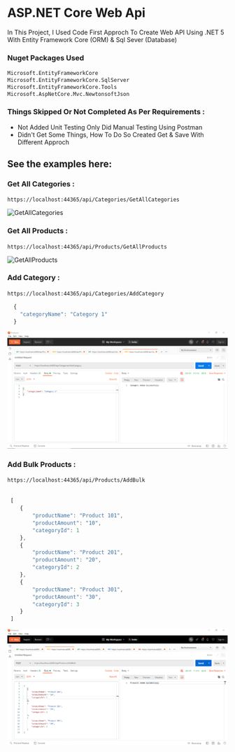 # ASP.NET Core Web Api

In This Project, I Used Code First Approch To Create Web API Using .NET 5 With Entity Framework Core (ORM) & Sql Sever (Database)


### Nuget Packages Used

``` 
Microsoft.EntityFrameworkCore
Microsoft.EntityFrameworkCore.SqlServer
Microsoft.EntityFrameworkCore.Tools
Microsoft.AspNetCore.Mvc.NewtonsoftJson
```

### Things Skipped Or Not Completed As Per Requirements :

- Not Added Unit Testing Only Did Manual Testing Using Postman
- Didn't Get Some Things, How To Do So Created Get & Save With Different Approch


## See the examples here: 

### Get All Categories :

``` https://localhost:44365/api/Categories/GetAllCategories ```

![GetAllCategories](./.images/GetAllCategories.png)

### Get All Products :

``` https://localhost:44365/api/Products/GetAllProducts ```

![GetAllProducts](./.images/GetAllProducts.png)

### Add Category :

``` https://localhost:44365/api/Categories/AddCategory ```

```javascript
  {
    "categoryName": "Category 1"
  }
```

![AddCategory](./.images/AddCategory.png)

### Add Bulk Products :

``` https://localhost:44365/api/Products/AddBulk ```

``` javascript

 [
    {
        "productName": "Product 101",
        "productAmount": "10",
        "categoryId": 1
    },
    {
        "productName": "Product 201",
        "productAmount": "20",
        "categoryId": 2
    },
    {
        "productName": "Product 301",
        "productAmount": "30",
        "categoryId": 3
    }
 ] 
```

![AddBulk](./.images/AddBulk.png)
